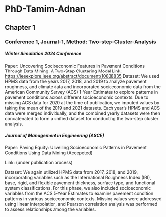 # PhD-Tamim-Adnan

## Chapter 1

### Conference 1, Journal-1, Method: Two-step-Cluster-Analysis

##### Winter Simulation 2024 Conference
Paper: Uncovering Socioeconomic Features in Pavement Conditions Through Data Mining: A Two-Step Clustering Model 
Link: https://ieeexplore.ieee.org/abstract/document/10838835 
Dataset: 
We used HPMS data from the years 2017, 2018, and 2019 to analyze pavement roughness, and climate data and incorporated socioeconomic data from the American Community Survey (ACS) 1-Year Estimates to explore patterns in pavement conditions across different socioeconomic contexts. Due to missing ACS data for 2020 at the time of publication, we imputed values by taking the mean of the 2019 and 2021 datasets. Each year’s HPMS and ACS data were merged individually, and the combined yearly datasets were then concatenated to form a unified dataset for conducting the two-step cluster analysis. 

##### Journal of Management in Engineering (ASCE) 
Paper: Paving Equity: Unveiling Socioeconomic Patterns in Pavement Conditions Using Data Mining (Accepeted) 

Link: (under publication process) 

Dataset: 
We again utilized HPMS data from 2017, 2018, and 2019, incorporating variables such as the International Roughness Index (IRI), base, rigid, and flexible pavement thickness, surface type, and functional system classifications. For this phase, we also included socioeconomic variables from the ACS 5-Year Estimates to examine pavement condition patterns in various socioeconomic contexts. Missing values were addressed using linear interpolation, and Pearson correlation analysis was performed to assess relationships among the variables. 
